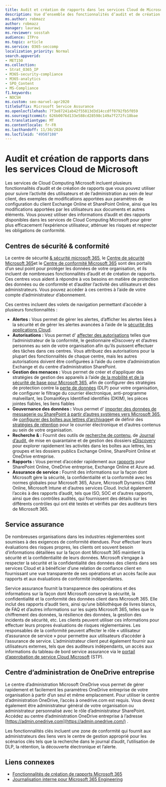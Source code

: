 ```yaml
---
title: Audit et création de rapports dans les services Cloud de Microsoft
description: Vue d’ensemble des fonctionnalités d’audit et de création de rapports dans Office 365, Microsoft 365 et service assurance.
ms.author: robmazz
author: robmazz
manager: laurawi
ms.reviewer: sosstah
audience: ITPro
ms.topic: article
ms.service: O365-seccomp
localization_priority: Normal
search.appverid:
- MET150
ms.collection:
- Strat_O365_IP
- M365-security-compliance
- M365-analytics
- SPO_Content
- MS-Compliance
f1.keywords:
- NOCSH
ms.custom: seo-marvel-apr2020
titleSuffix: Microsoft Service Assurance
ms.openlocfilehash: 7f3e87241ab42f55813d3d14ccdff0792fb5f059
ms.sourcegitcommit: 626b0076d133e588cd28598c149a7f272fc18bae
ms.translationtype: MT
ms.contentlocale: fr-FR
ms.lasthandoff: 11/30/2020
ms.locfileid: "49507108"
---
```

# <a name="auditing-and-reporting-in-microsoft-cloud-services"></a>Audit et création de rapports dans les services Cloud de Microsoft

Les services de Cloud Computing Microsoft incluent plusieurs fonctionnalités d’audit et de création de rapports que vous pouvez utiliser pour suivre l’activité des utilisateurs et de l’administration au sein de leur client, des exemples de modifications apportées aux paramètres de configuration du client Exchange Online et SharePoint Online, ainsi que les modifications apportées par les utilisateurs aux documents et autres éléments. Vous pouvez utiliser des informations d’audit et des rapports disponibles dans les services de Cloud Computing Microsoft pour gérer plus efficacement l’expérience utilisateur, atténuer les risques et respecter les obligations de conformité.

## <a name="security--compliance-centers"></a>Centres de sécurité & conformité

Le centre de sécurité [& sécurité microsoft 365](https://protection.office.com), le [Centre de sécurité Microsoft 365](https://security.microsoft.com)et le [Centre de conformité Microsoft 365](https://compliance.microsoft.com) sont des portails d’un seul point pour protéger les données de votre organisation, et ils incluent de nombreuses fonctionnalités d’audit et de création de rapports. Ces centres vous aident à répondre à vos besoins en matière de protection des données ou de conformité et d’auditer l’activité des utilisateurs et des administrateurs. Vous pouvez accéder à ces centres à l’aide de votre compte d’administrateur d’abonnement.

Ces centres incluent des volets de navigation permettant d’accéder à plusieurs fonctionnalités :

- **Alertes :** Vous permet de gérer les alertes, d’afficher les alertes liées à la sécurité et de gérer les alertes avancées à l’aide de la [sécurité des applications Cloud](https://docs.microsoft.com/cloud-app-security/what-is-cloud-app-security).
- **Autorisations :** Vous permet d' [affecter des autorisations](https://docs.microsoft.com/microsoft-365/security/office-365-security/grant-access-to-the-security-and-compliance-center) telles que l’administrateur de la conformité, le gestionnaire eDiscovery et d’autres personnes au sein de votre organisation afin qu’ils puissent effectuer des tâches dans ces centres. Vous attribuez des autorisations pour la plupart des fonctionnalités de chaque centre, mais les autres autorisations doivent être configurées à l’aide du centre d’administration Exchange et du centre d’administration SharePoint.
- **Gestion des menaces :** Vous permet de créer et d’appliquer des stratégies de gestion des appareils à l’aide [de la mobilité et de la sécurité de base pour Microsoft 365](https://support.microsoft.com/office/overview-of-basic-mobility-and-security-for-microsoft-365-faa7d8e5-645d-4d59-839c-c8d4c1869e4a), afin de configurer des stratégies de protection contre la [perte de données](https://docs.microsoft.com/microsoft-365/compliance/data-loss-prevention-policies) (DLP) pour votre organisation, de configurer le filtrage du courrier électronique, anti-programme malveillant, les DomainKeys Identified identifiés (DKIM), les pièces jointes fiables, les liens fiables
- **Gouvernance des données :** Vous permet d' [importer des données de messagerie ou SharePoint à partir d’autres systèmes vers Microsoft 365](https://support.office.com/article/Import-PST-files-or-SharePoint-data-to-Office-365-ba688e0a-0fcb-4bd7-8e57-2b669564ea84), de [configurer des boîtes aux lettres d’archivage](https://support.office.com/article/Enable-archive-mailboxes-in-the-Office-365-Security-Compliance-Center-268a109e-7843-405b-bb3d-b9393b2342ce)et de définir des [stratégies de rétention](https://docs.microsoft.com/microsoft-365/compliance/retention-policies) pour le courrier électronique et d’autres contenus au sein de votre organisation.
- **Recherche & :** Fournit des outils de [recherche de contenu](https://support.office.com/article/Run-a-Content-Search-in-the-Office-365-Security-Compliance-Center-61852fd9-fe8a-4880-a339-cb19ed3bff4a), de [Journal d’audit](https://support.office.com/article/Search-the-audit-log-in-the-Office-365-Security-Compliance-Center-0d4d0f35-390b-4518-800e-0c7ec95e946c), de mise en quarantaine et de gestion des dossiers [eDiscovery](https://support.office.com/article/Manage-eDiscovery-cases-in-the-Office-365-Security-Compliance-Center-edea80d6-20a7-40fb-b8c4-5e8c8395f6da) pour explorer rapidement les activités dans les boîtes aux lettres, les groupes et les dossiers publics Exchange Online, SharePoint Online et OneDrive entreprise.
- **Rapports :** Vous permet d’accéder rapidement aux [rapports](https://support.office.com/article/Reports-in-the-Office-365-Security-Compliance-Center-7acd33ce-1ec8-49fb-b625-43bac7b58c5a) pour SharePoint Online, OneDrive entreprise, Exchange Online et Azure ad.
- **Assurance de service :** Fournit des informations sur la façon dont Microsoft gère la sécurité, la confidentialité et la conformité avec les normes globales pour Microsoft 365, Azure, Microsoft Dynamics CRM Online, Microsoft Intune et d’autres services Cloud. Inclut également l’accès à des rapports d’audit, tels que ISO, SOC et d’autres rapports, ainsi que des contrôles audités, qui fournissent des détails sur les différents contrôles qui ont été testés et vérifiés par des auditeurs tiers de Microsoft 365.

## <a name="service-assurance"></a>Service assurance

De nombreuses organisations dans les industries réglementées sont soumises à des exigences de conformité étendues. Pour effectuer leurs évaluations des risques propres, les clients ont souvent besoin d’informations détaillées sur la façon dont Microsoft 365 maintient la sécurité et la confidentialité de leurs données. Microsoft s’engage à respecter la sécurité et la confidentialité des données des clients dans ses services Cloud et à bénéficier d’une relation de confiance client en fournissant une vue transparente de ses opérations et un accès facile aux rapports et aux évaluations de conformité indépendantes.

Service assurance fournit la transparence des opérations et des informations sur la façon dont Microsoft conserve la sécurité, la confidentialité et la conformité des données client dans Microsoft 365. Elle inclut des rapports d’audit tiers, ainsi qu’une bibliothèque de livres blancs, de FAQ et d’autres informations sur les sujets Microsoft 365, telles que le chiffrement des données, la résilience des données, la gestion des incidents de sécurité, etc. Les clients peuvent utiliser ces informations pour effectuer leurs propres évaluations de risques réglementaires. Les responsables de la conformité peuvent affecter le rôle « utilisateur d’assurance de service » pour permettre aux utilisateurs d’accéder à l’assurance de service. L’administrateur client peut également fournir aux utilisateurs externes, tels que des auditeurs indépendants, un accès aux informations du tableau de bord service assurance via le [portail d’approbation de service Cloud Microsoft](https://aka.ms/STP) (STP).

## <a name="onedrive-for-business-admin-center"></a>Centre d’administration de OneDrive entreprise

Le centre d’administration Microsoft OneDrive vous permet de gérer rapidement et facilement les paramètres OneDrive entreprise de votre organisation à partir d’un seul et même emplacement. Pour utiliser le centre d’administration OneDrive, l’accès à onedrive.com est requis. Vous devez également être administrateur général de votre organisation ou administrateur personnalisé avec le rôle d’administrateur SharePoint. Accédez au centre d’administration OneDrive entreprise à l’adresse [https://admin.onedrive.com](https://admin.onedrive.com/) .

Les fonctionnalités clés incluent une zone de conformité qui fournit aux administrateurs des liens vers le centre de gestion approprié pour les scénarios clés tels que la recherche dans le journal d’audit, l’utilisation de DLP, la rétention, la découverte électronique et l’alerte.

## <a name="related-links"></a>Liens connexes

- [Fonctionnalités de création de rapports Microsoft 365](assurance-reporting-features.md)
- [Journalisation interne pour Microsoft 365 Engineering](assurance-internal-logging.md)
